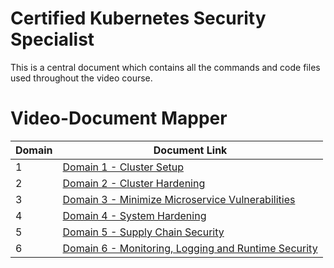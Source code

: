 # Certified Kubernetes Security Specialist

This is a central document which contains all the commands and code files used throughout the video course.

# Video-Document Mapper

| Domain | Document Link |
| ------ | ------ |
| 1 | [Domain 1 - Cluster Setup][PlDa] |
| 2 | [Domain 2 - Cluster Hardening][PlDb] |
| 3 | [Domain 3 - Minimize Microservice Vulnerabilities][PlDc]
| 4 | [Domain 4 - System Hardening][PlDe] |
| 5 | [Domain 5 - Supply Chain Security][PlDf] |
| 6 | [Domain 6 - Monitoring, Logging and Runtime Security][PlDg] |




   [PlDa]: <https://github.com/gurubamal/success_taste/tree/main/certified-kubernetes-security-specialist/domain-1-cluster-setup>
   [PlDb]: <https://github.com/gurubamal/success_taste/tree/main/certified-kubernetes-security-specialist/domain-2-cluster-hardening>
   [PlDc]: <https://github.com/gurubamal/success_taste/tree/main/certified-kubernetes-security-specialist/domain-3-minimize-microservice-vulnerability>
   [PlDe]: <https://github.com/gurubamal/success_taste/tree/main/certified-kubernetes-security-specialist/domain-4-system-hardening>
   [PlDf]: <https://github.com/gurubamal/success_taste/tree/main/certified-kubernetes-security-specialist/domain-5-supply-chain-security>
   [PlDg]: <https://github.com/gurubamal/success_taste/tree/main/certified-kubernetes-security-specialist/domain-6-monitor-log-runtimesec>
